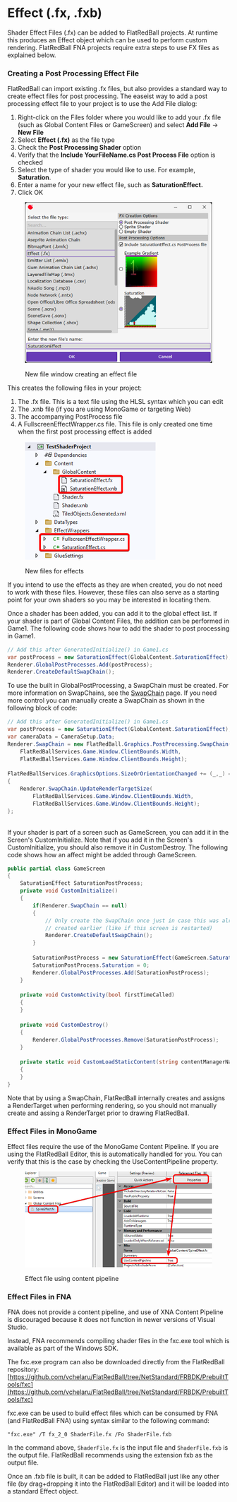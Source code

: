 # Effect (.fx, .fxb)

Shader Effect Files (.fx) can be added to FlatRedBall projects. At runtime this produces an Effect object which can be used to perform custom rendering. FlatRedBall FNA projects require extra steps to use FX files as explained below.

### Creating a Post Processing Effect File

FlatRedBall can import existing .fx files, but also provides a standard way to create effect files for post processing. The easeist way to add a post processing effect file to your project is to use the Add File dialog:

1. Right-click on the Files folder where you would like to add your .fx file (such as Global Content Files or GameScreen) and select **Add File** -> **New File**
2. Select **Effect (.fx)** as the file type
3. Check the **Post Processing Shader** option
4. Verify that the **Include YourFileName.cs Post Process File** option is checked
5. Select the type of shader you would like to use. For example, **Saturation**.
6. Enter a name for your new effect file, such as **SaturationEffect.**
7. Click OK

<figure><img src="../../../.gitbook/assets/11_16 10 34.png" alt=""><figcaption><p>New file window creating an effect file</p></figcaption></figure>

This creates the following files in your project:

1. The .fx file. This is a text file using the HLSL syntax which you can edit
2. The .xnb file (if you are using MonoGame or targeting Web)
3. The accompanying PostProcess file
4. A FullscreenEffectWrapper.cs file. This file is only created one time when the first post processing effect is added

<figure><img src="../../../.gitbook/assets/16_07 46 16.png" alt=""><figcaption><p>New files for effects</p></figcaption></figure>

If you intend to use the effects as they are when created, you do not need to work with these files. However, these files can also serve as a starting point for your own shaders so you may be interested in locating them.

Once a shader has been added, you can add it to the global effect list. If your shader is part of Global Content Files, the addition can be performed in Game1. The following code shows how to add the shader to post processing in Game1.

```csharp
// Add this after GeneratedInitialize() in Game1.cs
var postProcess = new SaturationEffect(GlobalContent.SaturationEffect);
Renderer.GlobalPostProcesses.Add(postProcess);
Renderer.CreateDefaultSwapChain();

```

To use the built in GlobalPostProcessing, a SwapChain must be created. For more information on SwapChains, see the [SwapChain](../../../api/flatredball/graphics/postprocessing/swapchain.md) page. If you need more control you can manually create a SwapChain as shown in the following block of code:

```csharp
// Add this after GeneratedInitialize() in Game1.cs
var postProcess = new SaturationEffect(GlobalContent.SaturationEffect);
var cameraData = CameraSetup.Data;
Renderer.SwapChain = new FlatRedBall.Graphics.PostProcessing.SwapChain(
    FlatRedBallServices.Game.Window.ClientBounds.Width,
    FlatRedBallServices.Game.Window.ClientBounds.Height);
    
FlatRedBallServices.GraphicsOptions.SizeOrOrientationChanged += (_,_) =>
{
    Renderer.SwapChain.UpdateRenderTargetSize(
        FlatRedBallServices.Game.Window.ClientBounds.Width,
        FlatRedBallServices.Game.Window.ClientBounds.Height);
};
    

```

If your shader is part of a screen such as GameScreen, you can add it in the Screen's CustomInitialize. Note that if you add it in the Screen's CustomInitialize, you should also remove it in CustomDestroy. The following code shows how an affect might be added through GameScreen.

```csharp
public partial class GameScreen
{
    SaturationEffect SaturationPostProcess;
    private void CustomInitialize()
    {
        if(Renderer.SwapChain == null)
        {
            // Only create the SwapChain once just in case this was already
            // created earlier (like if this screen is restarted)
            Renderer.CreateDefaultSwapChain();
        }
        
        SaturationPostProcess = new SaturationEffect(GameScreen.SaturationEffect);
        SaturationPostProcess.Saturation = 0;
        Renderer.GlobalPostProcesses.Add(SaturationPostProcess);
    }

    private void CustomActivity(bool firstTimeCalled)
    {
    }

    private void CustomDestroy()
    {
        Renderer.GlobalPostProcesses.Remove(SaturationPostProcess);
    }

    private static void CustomLoadStaticContent(string contentManagerName)
    {
    }
}
```

Note that by using a SwapChain, FlatRedBall internally creates and assigns a RenderTarget when performing rendering, so you should not manually create and assing a RenderTarget prior to drawing FlatRedBall.

### Effect Files in MonoGame

Effect files require the use of the MonoGame Content Pipeline. If you are using the FlatRedBall Editor, this is automatically handled for you. You can verify that this is the case by checking the UseContentPipeline property.

<figure><img src="../../../.gitbook/assets/image (211).png" alt=""><figcaption><p>Effect file using content pipeline</p></figcaption></figure>

### Effect Files in FNA

FNA does not provide a content pipeline, and use of XNA Content Pipeline is discouraged because it does not function in newer versions of Visual Studio.

Instead, FNA recommends compiling shader files in the fxc.exe tool which is available as part of the Windows SDK.

The fxc.exe program can also be downloaded directly from the FlatRedBall repository: [https://github.com/vchelaru/FlatRedBall/tree/NetStandard/FRBDK/PrebuiltTools/fxc](https://github.com/vchelaru/FlatRedBall/tree/NetStandard/FRBDK/PrebuiltTools/fxc)

fxc.exe can be used to build effect files which can be consumed by FNA (and FlatRedBall FNA) using syntax similar to the following command:

```
"fxc.exe" /T fx_2_0 ShaderFile.fx /Fo ShaderFile.fxb
```

In the command above, `ShaderFile.fx` is the input file and `ShaderFile.fxb` is the output file. FlatRedBall recommends using the extension fxb as the output file.

Once an .fxb file is built, it can be added to FlatRedBall just like any other file (by drag+dropping it into the FlatRedBall Editor) and it will be loaded into a standard Effect object.
